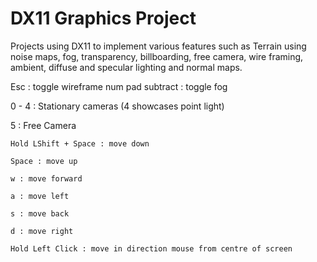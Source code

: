 # DX11 Graphics Project
Projects using DX11 to implement various features such as Terrain using noise maps, fog, transparency, billboarding, free camera, wire framing, ambient, diffuse and specular lighting and normal maps.

Esc : toggle wireframe
num pad subtract : toggle fog

0 - 4 : Stationary cameras (4 showcases point light)

5 : Free Camera

    Hold LShift + Space : move down
    
    Space : move up

    w : move forward

    a : move left

    s : move back

    d : move right

    Hold Left Click : move in direction mouse from centre of screen
